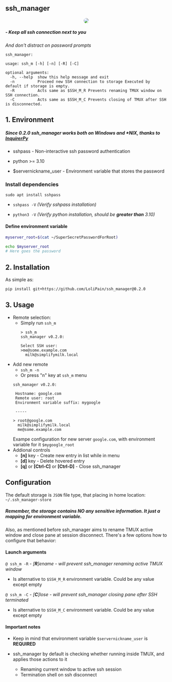## ssh_manager

<p align="center">
    <img style="border-radius: 20px; max-width: 100%" src=".github/static/preview.png">
</p>

##### - Keep all ssh connection next to you
*And don't distract on password prompts*

```
ssh_manager: 

usage: ssh_m [-h] [-n] [-R] [-C]

optional arguments:
  -h, --help  show this help message and exit
  -n          Proceed new SSH connection to storage Executed by default if storage is empty.
  -R          Acts same as $SSH_M_R Prevents renaming TMUX window on SSH connection.
  -C          Acts same as $SSH_M_C Prevents closing of TMUX after SSH is disconnected.
```


## 1. Environment
##### Since 0.2.0 ssh_manager works both on Windows and *NIX, thanks to [InquirerPy](https://github.com/kazhala/InquirerPy)

- sshpass - Non-interactive ssh password authentication

- python >= 3.10
 
- $servernickname_user - Environment variable that stores the password

### Install dependencies

`sudo apt install sshpass`

- `sshpass -V` *(Verify sshpass installation)*

- `python3 -V` *(Verify python installation, should be **greater than** 3.10)*

#### Define environment variable
```bash
myserver_root=$(cat ~/SuperSecretPasswordForRoot)

echo $myserver_root
# Here goes the password
```

## 2. Installation

As simple as:
```bash
pip install git+https://github.com/LoliPain/ssh_manager@0.2.0
```

## 3. Usage

- Remote selection:
    - Simply run `ssh_m`
        ```
        > ssh_m
        ssh_manager v0.2.0:

        Select SSH user:
        >me@some.example.com
          milk@simplifymilk.local

        ```
- Add new remote 
    - `ssh_m -n`
    - Or press "n" key at `ssh_m` menu
    ```
    ssh_manager v0.2.0:

     Hostname: google.com
     Remote user: root
     Environment variable suffix: mygoogle

     -----

    > root@google.com
      milk@simplifymilk.local
      me@some.example.com
    ```
    Exampe configuration for new server `google.com`, with environment variable for it `$mygoogle_root`
- Addional controls
    - **[n]** key - Create new entry in list while in menu
    - **[d]** key - Delete hovered entry
    - **[q]** or **[Ctrl-C]** or **[Ctrl-D]** - Close ssh_manager

## Configuration

The default storage is `JSON` file type, that placing in home location:
`~/.ssh_manager-store`

##### Remember, the storage contains **NO** any sensitive information. It just a mapping for environment variable. 

Also, as mentioned before ssh_manager aims to rename TMUX active window and close pane at session disconnect.
There's a few options how to configure that behavior:

#### Launch arguments

`@ ssh_m -R` - *[**R**]ename - will prevent ssh_manager renaming active TMUX window*

- Is alternative to `$SSH_M_R` environment variable. Could be any value except empty

`@ ssh_m -C` - *[**C**]lose - will prevent ssh_manager closing pane after SSH terminated*

- Is alternative to `$SSH_M_C` environment variable. Could be any value except empty

#### Important notes

- Keep in mind that environment variable `$servernickname_user` is **REQUIRED**

- ssh_manager by default is checking whether running inside TMUX, and applies those actions to it
	- Renaming current window to active ssh session
	- Termination shell on ssh disconnect

